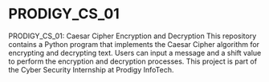 # PRODIGY_CS_01
PRODIGY_CS_01: Caesar Cipher Encryption and Decryption  This repository contains a Python program that implements the Caesar Cipher algorithm for encrypting and decrypting text. Users can input a message and a shift value to perform the encryption and decryption processes. This project is part of the Cyber Security Internship at Prodigy InfoTech.
